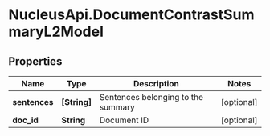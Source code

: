 # NucleusApi.DocumentContrastSummaryL2Model

## Properties
Name | Type | Description | Notes
------------ | ------------- | ------------- | -------------
**sentences** | **[String]** | Sentences belonging to the summary | [optional] 
**doc_id** | **String** | Document ID | [optional] 


